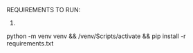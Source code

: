 REQUIREMENTS TO RUN:

1. 


python -m venv venv && /venv/Scripts/activate && pip install -r requirements.txt